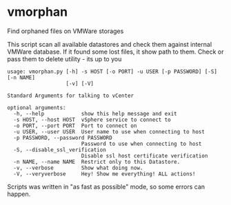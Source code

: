 # vmorphan
Find orphaned files on VMWare storages

This script scan all available datastores and check them against internal VMWare database. If it found some lost files, it show path to them. Check or pass them to delete utility - its up to you

```
usage: vmorphan.py [-h] -s HOST [-o PORT] -u USER [-p PASSWORD] [-S] [-n NAME]
                   [-v] [-V]

Standard Arguments for talking to vCenter

optional arguments:
  -h, --help            show this help message and exit
  -s HOST, --host HOST  vSphere service to connect to
  -o PORT, --port PORT  Port to connect on
  -u USER, --user USER  User name to use when connecting to host
  -p PASSWORD, --password PASSWORD
                        Password to use when connecting to host
  -S, --disable_ssl_verification
                        Disable ssl host certificate verification
  -n NAME, --name NAME  Restrict only to this Datastore.
  -v, --verbose         Show what doing now.
  -V, --veryverbose     Hey! Show me everything! ALL actions!

```

Scripts was written in "as fast as possible" mode, so some errors can happen.